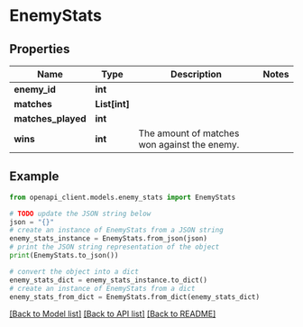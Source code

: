 # EnemyStats


## Properties

Name | Type | Description | Notes
------------ | ------------- | ------------- | -------------
**enemy_id** | **int** |  | 
**matches** | **List[int]** |  | 
**matches_played** | **int** |  | 
**wins** | **int** | The amount of matches won against the enemy. | 

## Example

```python
from openapi_client.models.enemy_stats import EnemyStats

# TODO update the JSON string below
json = "{}"
# create an instance of EnemyStats from a JSON string
enemy_stats_instance = EnemyStats.from_json(json)
# print the JSON string representation of the object
print(EnemyStats.to_json())

# convert the object into a dict
enemy_stats_dict = enemy_stats_instance.to_dict()
# create an instance of EnemyStats from a dict
enemy_stats_from_dict = EnemyStats.from_dict(enemy_stats_dict)
```
[[Back to Model list]](../README.md#documentation-for-models) [[Back to API list]](../README.md#documentation-for-api-endpoints) [[Back to README]](../README.md)


